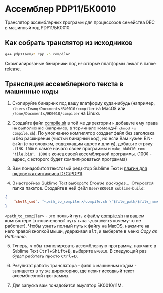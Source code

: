 # Ассемблер PDP11/БК0010

Транслятор ассемблерных программ для процессоров семейства DEC в машинный код PDP11/БК0010.


## Как собрать транслятор из исходников

```bash
g++ pdp11asm/*.cpp -o compiler
```

Скомпилированые бинарники под некоторые платформы лежат в папке [release](https://github.com/imachug/pdp11asm/tree/master/release).


## Трансляция ассемблерного текста в машинные коды


1. Скопируйте бинарник под вашу платформу куда-нибудь (например, `/Users/Ivanq/Documents/BK0010/compiler` на MacOS или `/home/Documents/BK0010/compiler` на Linux).

2. Создайте файл [compile.sh](https://gist.github.com/imachug/3a27a7516fc50b5b8b2595b8af2d571e) в той же директории и добавьте ему права на выполнение (например, в терминале командой `chmod +x compile.sh`). По умолчанию компилятор создает файл без заголовка и без расширения (чистый бинарный код), но если Вам нужен BIN-файл (с заголовком, содержащим адрес и длину), добавьте строку `.LINK 1000` в самое начало своей программы и `make_bk0010_rom "file.bin", 1000` в конец своей ассемблерной программы. (1000 - адрес, с которого будет компилироваться программа)

3. Вам понадобится текстовый редактор Sublime Text и [плагин для подсветки синтаксиса DEC/PDP11](https://gist.github.com/imachug/3ab11df5e91c8d815a8c63a76bb08b14).

4. В настройках Sublime Text выберете *Browse packages...*. Откроется папка пакетов. Создайте в ней файл `User/BK0010.sublime-build`:

```json
{
    "shell_cmd": "<path_to_compiler>/compile.sh \"$file_path/$file_name\""
}
```

`<path_to_compiler>` - это полный путь к файлу [compile.sh](https://gist.github.com/imachug/3a27a7516fc50b5b8b2595b8af2d571e) на вашем компьютере (относительный путь типа `~/Documents` почему-то не работает). Чтобы узнать полный путь к файлу на MacOS, нажмите на него правой кнопкой мыши, удерживая <kbd>alt</kbd>, и выберете в меню *Copy as Pathname*.

5. Теперь, чтобы транслировать ассемблерную программу, нажмите в Sublime Text <kbd>Ctrl</kbd>+<kbd>Shift</kbd>+<kbd>B</kbd>, выберите `BK0010`. В следующий раз будет работать просто <kbd>Ctrl</kbd>+<kbd>B</kbd>.

6. Результат работы транслятора - файл с машинным кодом - запишется в ту же директорию, где лежит исходный текст ассемблерной программы.

7. Для запуска вам понадобится эмулятор БК0010/11М.
